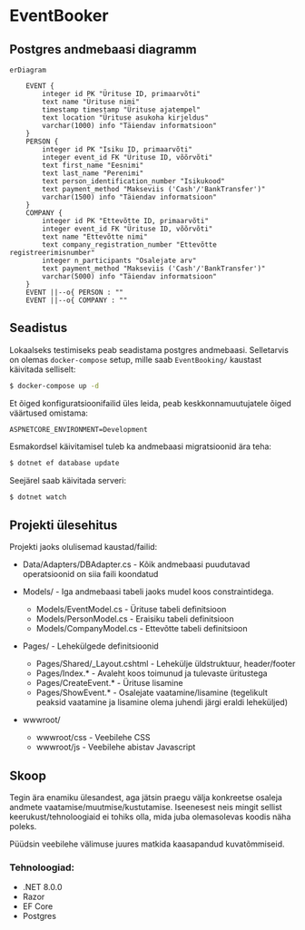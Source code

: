 # EventBooker

## Postgres andmebaasi diagramm

```mermaid
erDiagram

    EVENT {
        integer id PK "Ürituse ID, primaarvõti"
        text name "Ürituse nimi"
        timestamp timestamp "Ürituse ajatempel"
        text location "Ürituse asukoha kirjeldus"
        varchar(1000) info "Täiendav informatsioon"
    }
    PERSON {
        integer id PK "Isiku ID, primaarvõti"
        integer event_id FK "Ürituse ID, võõrvõti"
        text first_name "Eesnimi"
        text last_name "Perenimi"
        text person_identification_number "Isikukood"
        text payment_method "Makseviis ('Cash'/'BankTransfer')"
        varchar(1500) info "Täiendav informatsioon"
    }
    COMPANY {
        integer id PK "Ettevõtte ID, primaarvõti"
        integer event_id FK "Ürituse ID, võõrvõti"
        text name "Ettevõtte nimi"
        text company_registration_number "Ettevõtte registreerimisnumber"
        integer n_participants "Osalejate arv"
        text payment_method "Makseviis ('Cash'/'BankTransfer')"
        varchar(5000) info "Täiendav informatsioon"
    }
    EVENT ||--o{ PERSON : ""
    EVENT ||--o{ COMPANY : ""
```

## Seadistus

Lokaalseks testimiseks peab seadistama postgres andmebaasi. Selletarvis on olemas `docker-compose` setup, mille saab `EventBooking/` kaustast käivitada selliselt:

```bash
$ docker-compose up -d
```

Et õiged konfiguratsioonifailid üles leida, peab keskkonnamuutujatele õiged väärtused omistama:
```
ASPNETCORE_ENVIRONMENT=Development
```

Esmakordsel käivitamisel tuleb ka andmebaasi migratsioonid ära teha:

```bash
$ dotnet ef database update
```

Seejärel saab käivitada serveri:

```bash
$ dotnet watch
```

## Projekti ülesehitus

Projekti jaoks olulisemad kaustad/failid:

* Data/Adapters/DBAdapter.cs - Kõik andmebaasi puudutavad operatsioonid on siia faili koondatud

* Models/ - Iga andmebaasi tabeli jaoks mudel koos constraintidega.
    * Models/EventModel.cs - Ürituse tabeli definitsioon
    * Models/PersonModel.cs - Eraisiku tabeli definitsioon
    * Models/CompanyModel.cs - Ettevõtte tabeli definitsioon

* Pages/ - Lehekülgede definitsioonid
    * Pages/Shared/_Layout.cshtml - Lehekülje üldstruktuur, header/footer
    * Pages/Index.* - Avaleht koos toimunud ja tulevaste üritustega
    * Pages/CreateEvent.* - Ürituse lisamine
    * Pages/ShowEvent.* - Osalejate vaatamine/lisamine (tegelikult peaksid vaatamine ja lisamine olema juhendi järgi eraldi leheküljed)

* wwwroot/
    * wwwroot/css - Veebilehe CSS
    * wwwroot/js - Veebilehe abistav Javascript

## Skoop

Tegin ära enamiku ülesandest, aga jätsin praegu välja konkreetse osaleja andmete vaatamise/muutmise/kustutamise. Iseenesest neis mingit sellist keerukust/tehnoloogiaid ei tohiks olla, mida juba olemasolevas koodis näha poleks.

Püüdsin veebilehe välimuse juures matkida kaasapandud kuvatõmmiseid.

### Tehnoloogiad:

* .NET 8.0.0
* Razor
* EF Core
* Postgres
